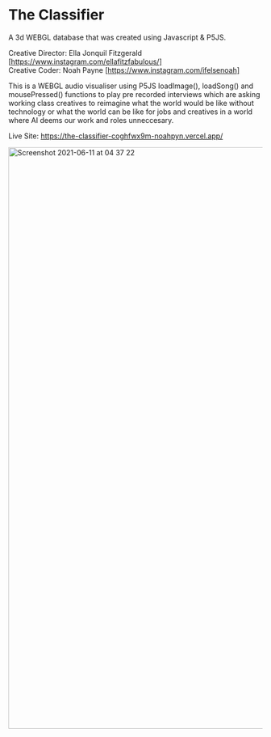 # The Classifier
A 3d WEBGL database that was created using Javascript &amp; P5JS. 

Creative Director: Ella Jonquil Fitzgerald [https://www.instagram.com/ellafitzfabulous/] <br>
Creative Coder: Noah Payne [https://www.instagram.com/ifelsenoah]


This is a WEBGL audio visualiser using P5JS loadImage(),  loadSong()  and mousePressed() functions to play pre recorded interviews which are asking working class creatives to reimagine what the world would be like without technology or what the world can be like for jobs and creatives in a world where AI deems our work and roles unneccesary.

Live Site: https://the-classifier-coghfwx9m-noahpyn.vercel.app/

<img width="1150" alt="Screenshot 2021-06-11 at 04 37 22" src="https://user-images.githubusercontent.com/75100642/121627177-c9747d00-ca6e-11eb-8893-91173b667522.png">

